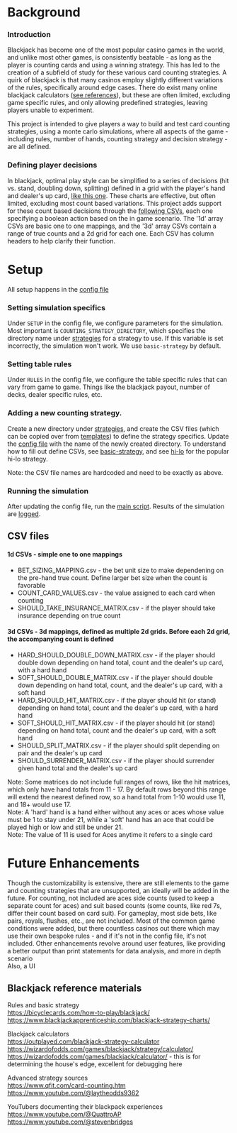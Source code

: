 # Background

### Introduction

Blackjack has become one of the most popular casino games in the world, and unlike most other games, is consistently beatable - as long as the player is counting cards and using a winning strategy. This has led to the creation of a subfield of study for these various card counting strategies. A quirk of blackjack is that many casinos employ slightly different variations of the rules, specifically around edge cases. There do exist many online blackjack calculators ([see references](#blackjack-reference-materials)), but these are often limited, excluding game specific rules, and only allowing predefined strategies, leaving players unable to experiment.  
  
This project is intended to give players a way to build and test card counting strategies, using a monte carlo simulations, where all aspects of the game - including rules, number of hands, counting strategy and decision strategy - are all defined. 

### Defining player decisions

In blackjack, optimal play style can be simplified to a series of decisions (hit vs. stand, doubling down, splitting) defined in a grid with the player's hand and dealer's up card, [like this one](https://www.blackjackapprenticeship.com/blackjack-strategy-charts/). These charts are effective, but often limited, excluding most count based variations. This project adds support for these count based decisions through the [following CSVs](#csv-files), each one specifying a boolean action based on the in game scenario. The '1d' array CSVs are basic one to one mappings, and the '3d' array CSVs contain a range of true counts and a 2d grid for each one. Each CSV has column headers to help clarify their function.

# Setup

All setup happens in the [config file](config/blackjackConfig.ini)

### Setting simulation specifics  

Under `SETUP` in the config file, we configure parameters for the simulation. Most important is `COUNTING_STRATEGY_DIRECTORY`, which specifies the directory name under [strategies](strategies/) for a strategy to use. If this variable is set incorrectly, the simulation won't work. We use `basic-strategy` by default.

### Setting table rules 

Under `RULES` in the config file, we configure the table specific rules that can vary from game to game. Things like the blackjack payout, number of decks, dealer specific rules, etc.

### Adding a new counting strategy.

Create a new directory under [strategies](strategies/), and create the CSV files (which can be copied over from [templates](strategies/templates/)) to define the strategy specifics. Update the [config file](config/blackjackConfig.ini) with the name of the newly created directory. To understand how to fill out define CSVs, see [basic-strategy](strategies/basic-strategy/), and see [hi-lo](strategies/hi-lo/) for the popular hi-lo strategy.

Note: the CSV file names are hardcoded and need to be exactly as above.

### Running the simulation

After updating the config file, run the [main script](python/main.py). Results of the simulation are [logged](/logs). 

## CSV files

#### 1d CSVs - simple one to one mappings

- BET_SIZING_MAPPING.csv - the bet unit size to make dependening on the pre-hand true count. Define larger bet size when the count is favorable
- COUNT_CARD_VALUES.csv - the value assigned to each card when counting
- SHOULD_TAKE_INSURANCE_MATRIX.csv - if the player should take insurance depending on true count

#### 3d CSVs - 3d mappings, defined as multiple 2d grids. Before each 2d grid, the accompanying count is defined 

- HARD_SHOULD_DOUBLE_DOWN_MATRIX.csv - if the player should double down depending on hand total, count and the dealer's up card, with a hard hand
- SOFT_SHOULD_DOUBLE_MATRIX.csv - if the player should double down depending on hand total, count, and the dealer's up card, with a soft hand
- HARD_SHOULD_HIT_MATRIX.csv - if the player should hit (or stand) depending on hand total, count and the dealer's up card, with a hard hand
- SOFT_SHOULD_HIT_MATRIX.csv - if the player should hit (or stand) depending on hand total, count and the dealer's up card, with a soft hand
- SHOULD_SPLIT_MATRIX.csv - if the player should split depending on pair and the dealer's up card
- SHOULD_SURRENDER_MATRIX.csv - if the player should surrender given hand total and the dealer's up card

Note: Some matrices do not include full ranges of rows, like the hit matrices, which only have hand totals from 11 - 17. By default rows beyond this range will extend the nearest defined row, so a hand total from 1-10 would use 11, and 18+ would use 17.   
Note: A 'hard' hand is a hand either without any aces or aces whose value must be 1 to stay under 21, while a 'soft' hand has an ace that could be played high or low and still be under 21.  
Note: The value of 11 is used for Aces anytime it refers to a single card


# Future Enhancements 

Though the customizability is extensive, there are still elements to the game and counting strategies that are unsupported, an ideally will be added in the future. For counting, not included are aces side counts (used to keep a separate count for aces) and suit based counts (some counts, like red 7s, differ their count based on card suit). For gameplay, most side bets, like pairs, royals, flushes, etc., are not included. Most of the common game conditions were added, but there countless casinos out there which may use their own bespoke rules - and if it's not in the config file, it's not included. Other enhancements revolve around user features, like providing a better output than print statements for data analysis, and more in depth scenario   
Also, a UI  

## Blackjack reference materials

Rules and basic strategy  
https://bicyclecards.com/how-to-play/blackjack/  
https://www.blackjackapprenticeship.com/blackjack-strategy-charts/  

Blackjack calculators  
https://outplayed.com/blackjack-strategy-calculator  
https://wizardofodds.com/games/blackjack/strategy/calculator/  
https://wizardofodds.com/games/blackjack/calculator/ - this is for determining the house's edge, excellent for debugging here

Advanced strategy sources  
https://www.qfit.com/card-counting.htm  
https://www.youtube.com/@laytheodds9362  

YouTubers documenting their blackpack experiences  
https://www.youtube.com/@QuattroAP  
https://www.youtube.com/@stevenbridges
